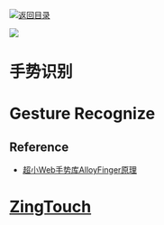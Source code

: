 [![返回目录](https://parg.co/U0y)](https://parg.co/UHU) 


[![](https://parg.co/Ubf)](https://parg.co/UHU)



# 手势识别


# Gesture Recognize
## Reference

- [超小Web手势库AlloyFinger原理](http://www.cnblogs.com/iamzhanglei/p/6053235.html)


# [ZingTouch](https://zingchart.github.io/zingtouch/?utm_source=tuicool&utm_medium=referral)

